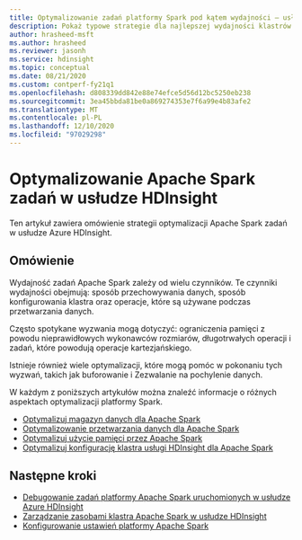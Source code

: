 ```yaml
---
title: Optymalizowanie zadań platformy Spark pod kątem wydajności — usługa Azure HDInsight
description: Pokaż typowe strategie dla najlepszej wydajności klastrów Apache Spark w usłudze Azure HDInsight.
author: hrasheed-msft
ms.author: hrasheed
ms.reviewer: jasonh
ms.service: hdinsight
ms.topic: conceptual
ms.date: 08/21/2020
ms.custom: contperf-fy21q1
ms.openlocfilehash: d808339dd842e88e74efce5d56d12bc5250eb238
ms.sourcegitcommit: 3ea45bbda81be0a869274353e7f6a99e4b83afe2
ms.translationtype: MT
ms.contentlocale: pl-PL
ms.lasthandoff: 12/10/2020
ms.locfileid: "97029298"
---
```

# <a name="optimize-apache-spark-jobs-in-hdinsight"></a>Optymalizowanie Apache Spark zadań w usłudze HDInsight

Ten artykuł zawiera omówienie strategii optymalizacji Apache Spark zadań w usłudze Azure HDInsight.

## <a name="overview"></a>Omówienie

Wydajność zadań Apache Spark zależy od wielu czynników. Te czynniki wydajności obejmują: sposób przechowywania danych, sposób konfigurowania klastra oraz operacje, które są używane podczas przetwarzania danych.

Często spotykane wyzwania mogą dotyczyć: ograniczenia pamięci z powodu nieprawidłowych wykonawców rozmiarów, długotrwałych operacji i zadań, które powodują operacje kartezjańskiego.

Istnieje również wiele optymalizacji, które mogą pomóc w pokonaniu tych wyzwań, takich jak buforowanie i Zezwalanie na pochylenie danych.

W każdym z poniższych artykułów można znaleźć informacje o różnych aspektach optymalizacji platformy Spark.

* [Optymalizuj magazyn danych dla Apache Spark](optimize-data-storage.md)
* [Optymalizowanie przetwarzania danych dla Apache Spark](optimize-data-processing.md)
* [Optymalizuj użycie pamięci przez Apache Spark](optimize-memory-usage.md)
* [Optymalizuj konfigurację klastra usługi HDInsight dla Apache Spark](optimize-cluster-configuration.md)

## <a name="next-steps"></a>Następne kroki

* [Debugowanie zadań platformy Apache Spark uruchomionych w usłudze Azure HDInsight](apache-spark-job-debugging.md)
* [Zarządzanie zasobami klastra Apache Spark w usłudze HDInsight](apache-spark-resource-manager.md)
* [Konfigurowanie ustawień platformy Apache Spark](apache-spark-settings.md)
